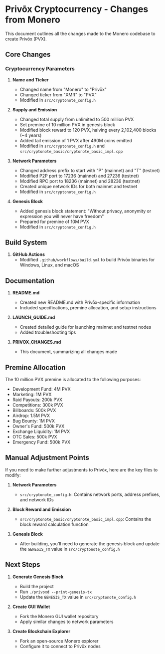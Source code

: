 # Privōx Cryptocurrency - Changes from Monero

This document outlines all the changes made to the Monero codebase to create Privōx (PVX).

## Core Changes

### Cryptocurrency Parameters

1. **Name and Ticker**
   - Changed name from "Monero" to "Privōx"
   - Changed ticker from "XMR" to "PVX"
   - Modified in `src/cryptonote_config.h`

2. **Supply and Emission**
   - Changed total supply from unlimited to 500 million PVX
   - Set premine of 10 million PVX in genesis block
   - Modified block reward to 120 PVX, halving every 2,102,400 blocks (~4 years)
   - Added tail emission of 1 PVX after 490M coins emitted
   - Modified in `src/cryptonote_config.h` and `src/cryptonote_basic/cryptonote_basic_impl.cpp`

3. **Network Parameters**
   - Changed address prefix to start with "P" (mainnet) and "T" (testnet)
   - Modified P2P port to 17236 (mainnet) and 27236 (testnet)
   - Modified RPC port to 18236 (mainnet) and 28236 (testnet)
   - Created unique network IDs for both mainnet and testnet
   - Modified in `src/cryptonote_config.h`

4. **Genesis Block**
   - Added genesis block statement: "Without privacy, anonymity or expression you will never have freedom"
   - Prepared for premine of 10M PVX
   - Modified in `src/cryptonote_config.h`

## Build System

1. **GitHub Actions**
   - Modified `.github/workflows/build.yml` to build Privōx binaries for Windows, Linux, and macOS

## Documentation

1. **README.md**
   - Created new README.md with Privōx-specific information
   - Included specifications, premine allocation, and setup instructions

2. **LAUNCH_GUIDE.md**
   - Created detailed guide for launching mainnet and testnet nodes
   - Added troubleshooting tips

3. **PRIVOX_CHANGES.md**
   - This document, summarizing all changes made

## Premine Allocation

The 10 million PVX premine is allocated to the following purposes:
- Development Fund: 4M PVX
- Marketing: 1M PVX
- Raid Payouts: 200k PVX
- Competitions: 300k PVX
- Billboards: 500k PVX
- Airdrop: 1.5M PVX
- Bug Bounty: 1M PVX
- Owner's Fund: 500k PVX
- Exchange Liquidity: 1M PVX
- OTC Sales: 500k PVX
- Emergency Fund: 500k PVX

## Manual Adjustment Points

If you need to make further adjustments to Privōx, here are the key files to modify:

1. **Network Parameters**
   - `src/cryptonote_config.h`: Contains network ports, address prefixes, and network IDs

2. **Block Reward and Emission**
   - `src/cryptonote_basic/cryptonote_basic_impl.cpp`: Contains the block reward calculation function

3. **Genesis Block**
   - After building, you'll need to generate the genesis block and update the `GENESIS_TX` value in `src/cryptonote_config.h`

## Next Steps

1. **Generate Genesis Block**
   - Build the project
   - Run `./privoxd --print-genesis-tx`
   - Update the `GENESIS_TX` value in `src/cryptonote_config.h`

2. **Create GUI Wallet**
   - Fork the Monero GUI wallet repository
   - Apply similar changes to network parameters

3. **Create Blockchain Explorer**
   - Fork an open-source Monero explorer
   - Configure it to connect to Privōx nodes